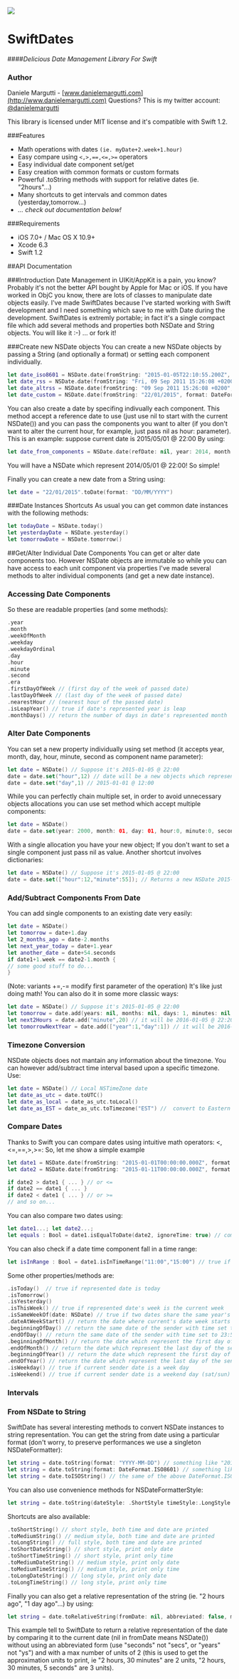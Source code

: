 ![](logo.png)

# SwiftDates
####*Delicious Date Management Library For Swift*

### Author
Daniele Margutti  - [www.danielemargutti.com](http://www.danielemargutti.com)
Questions? This is my twitter account:
[@danielemargutti](http://www.twitter.com/danielemargutti) 

This library is licensed under MIT license and it's compatible with Swift 1.2.

###Features
* Math operations with dates ```(ie. myDate+2.week+1.hour)```
* Easy compare using ```<,>,==,<=,>=``` operators
* Easy individual date component set/get
* Easy creation with common formats or custom formats
* Powerful .toString methods with support for relative dates (ie. "2hours"...)
* Many shortcuts to get intervals and common dates (yesterday,tomorrow...)
* *... check out documentation below!*

###Requirements
* iOS 7.0+ / Mac OS X 10.9+
* Xcode 6.3
* Swift 1.2

##API Documentation

###Introduction
Date Management in UIKit/AppKit is a pain, you know? Probably it's not the better API bought by Apple for Mac or iOS. If you have worked in ObjC you know, there are lots of classes to manipulate date objects easily.
I've made SwiftDates because I've started working with Swift development and I need something which save to me with Date during the development.
SwiftDates is extremly portable; in fact it's a single compact file which add several methods and properties both NSDate and String objects.
You will like it :-) ... or fork it!

###Create new NSDate objects
You can create a new NSDate objects by passing a String (and optionally a format) or setting each component individually.
```swift
let date_iso8601 = NSDate.date(fromString: "2015-01-05T22:10:55.200Z", format: DateFormat.ISO8601)
let date_rss = NSDate.date(fromString: "Fri, 09 Sep 2011 15:26:08 +0200", format: DateFormat.RSS)
let date_altrss = NSDate.date(fromString: "09 Sep 2011 15:26:08 +0200", format: DateFormat.AltRSS)
let date_custom = NSDate.date(fromString: "22/01/2015", format: DateFormat.Custom("DD/MM/YYYY"))
```
You can also create a date by specifing indivually each component.
This method accept a reference date to use (just use nil to start with the current NSDate()) and you can pass the components you want to alter (if you don't want to alter the current hour, for example, just pass nil as hour: parameter).
This is an example: suppose current date is 2015/05/01 @ 22:00
By using:
```swift
let date_from_components = NSDate.date(refDate: nil, year: 2014, month: 01, day: nil, hour: nil, minute: nil, second: nil, tz: "UTC")
```
You will have a NSDate which represent 2014/05/01 @ 22:00!
So simple!

Finally you can create a new date from a String using:
```swift
let date = "22/01/2015".toDate(format: "DD/MM/YYYY")
```

###Date Instances Shortcuts
As usual you can get common date instances with the following methods:

```swift
let todayDate = NSDate.today()
let yesterdayDate = NSDate.yesterday()
let tomorrowDate = NSDate.tomorrow()
```

##Get/Alter Individual Date Components
You can get or alter date components too.  However NSDate objects are immutable so while you can have access to each unit component via properties I've made several methods to alter individual components (and get a new date instance).

### Accessing Date Components
So these are readable properties (and some methods):
```swift
.year
.month
.weekOfMonth
.weekday
.weekdayOrdinal
.day
.hour
.minute
.second
.era
.firstDayOfWeek // (first day of the week of passed date)
.lastDayOfWeek // (last day of the week of passed date)
.nearestHour // (nearest hour of the passed date)
.isLeapYear() // true if date's represented year is leap
.monthDays() // return the number of days in date's represented month
```

### Alter Date Components
You can set a new property individually using set method (it accepts year, month, day, hour, minute, second as component name parameter):
```swift
let date = NSDate() // Suppose it's 2015-01-05 @ 22:00
date = date.set("hour",12) // date will be a new objects which represent 2015-01-05 at 12:00
date = date.set("day",1) // 2015-01-01 @ 12:00
```
While you can perfectly chain multiple set, in order to avoid unnecessary objects allocations you can use set method which accept multiple components:
```swift
let date = NSDate()
date = date.set(year: 2000, month: 01, day: 01, hour:0, minute:0, second:0, tz:nil)
```
With a single allocation you have your new object; If you don't want to set a single component just pass nil as value.
Another shortcut involves dictionaries:
```swift
let date = NSDate() // Suppose it's 2015-01-05 @ 22:00
date = date.set(["hour":12,"minute":55]); // Returns a new NSDate 2015-01-05 @ 12:55
```
### Add/Subtract Components From Date
You can add single components to an existing date very easily:
```swift
let date = NSDate()
let tomorrow = date+1.day
let 2_months_ago = date-2.months
let next_year_today = date+1.year
let another_date = date+54.seconds
if date1+1.week == date2-1.month {
// some good stuff to do...
}
```
(Note: variants +=,-= modify first parameter of the operation)
It's like just doing math!
You can also do it in some more classic ways:
```swift
let date = NSDate() // Suppose it's 2015-01-05 @ 22:00
let tomorrow = date.add(years: nil, months: nil, days: 1, minutes: nil, seconds: nil) // it will be 2015-01-06 @ 22:00
let next2Hours = date.add("minute",20) // it will be 2016-01-05 @ 22:20
let tomorrowNextYear = date.add(["year":1,"day":1]) // it will be 2016-01-06 @ 22:00
```
### Timezone Conversion
NSDate objects does not mantain any information about the timezone.
You can however add/subtract time interval based upon a specific timezone.
Use:
```swift
let date = NSDate() // Local NSTimeZone date
let date_as_utc = date.toUTC()
let date_as_local = date_as_utc.toLocal()
let date_as_EST = date_as_utc.toTimezone("EST") //  convert to Eastern Time timezone
```

### Compare Dates
Thanks to Swift you can compare dates using intuitive math operators: <,<=,==,>,>=:
So,  let me show a simple example
```swift
let date1 = NSDate.date(fromString: "2015-01-01T00:00:00.000Z", format: DateFormat.ISO8601)
let date2 = NSDate.date(fromString: "2015-01-11T00:00:00.000Z", format: DateFormat.ISO8601)

if date2 > date1 { ... } // or <=
if date2 == date1 { ... }
if date2 < date1 { ... } // or >=
// and so on...
```
You can also compare two dates using:
```swift
let date1...; let date2...;
let equals : Bool = date1.isEqualToDate(date2, ignoreTime: true) // comparisor is done only at date level, ignoring the time component
```

You can also check if a date time component fall in a time range:
```swift
let isInRange : Bool = date1.isInTimeRange("11:00","15:00") // true if time component of the date falls inside proposed range (11am-03pm)
```

Some other properties/methods are:
```swift
.isToday()	// true if represented date is today
.isTomorrow()
.isYesterday()
.isThisWeek() // true if represented date's week is the current week
.isSameWeekOf(date: NSDate) // true if two dates share the same year's week
.dateAtWeekStart() // return the date where current's date week starts
.beginningOfDay() // return the same date of the sender with time set to 00:00:00
.endOfDay() // return the same date of the sender with time set to 23:59:59
.beginningOfMonth() // return the date which represent the first day of the sender date's month
.endOfMonth() // return the date which represent the last day of the sender date's month
.beginningOfYear() // return the date which represent the first day of the sender date's year
.endOfYear() // return the date which represent the last day of the sender date's year
.isWeekday() // true if current sender date is a week day
.isWeekend() // true if current sender date is a weekend day (sat/sun)
```
### Intervals


### From NSDate to String
SwiftDate has several interesting methods to convert NSDate instances to string representation.
You can get the string from date using a particular format (don't worry, to preserve performances we use a singleton NSDateFormatter):
```swift
let string = date.toString(format: "YYYY-MM-DD") // something like "2015-01-01"
let string = date.toString(format: DateFormat.ISO8601) // something like "2015-01-01T00:00:00.000Z"
let string = date.toISOString() // the same of the above DateFormat.ISO8601
```
You can also use convenience methods for NSDateFormatterStyle:
```swift
let string = date.toString(dateStyle: .ShortStyle timeStyle:.LongStyle relativeDate:true)
```
Shortcuts are also available:
```swift
.toShortString() // short style, both time and date are printed
.toMediumString() // medium style, both time and date are printed
.toLongString() // full style, both time and date are printed
.toShortDateString() // short style, print only date
.toShortTimeString() // short style, print only time
.toMediumDateString() // medium style, print only date
.toMediumTimeString() // medium style, print only time
.toLongDateString() // long style, print only date
.toLongTimeString() // long style, print only time
```

Finally you can also get a relative representation of the string (ie. "2 hours ago", "1 day ago"...) by using:
```swift
let string = date.toRelativeString(fromDate: nil, abbreviated: false, maxUnits:2)
```
This example tell to SwiftDate to return a relative representation of the date by comparing it to the current date (nil in fromDate means NSDate()) without using an abbreviated form (use "seconds" not "secs", or "years" not "ys") and with a max number of units of 2 (this is used to get the approximation units to print, ie "2 hours, 30 minutes" are 2 units, "2 hours, 30 minutes, 5 seconds" are 3 units).